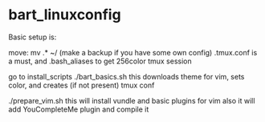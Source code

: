 # bart_linuxconfig

Basic setup is:

move:
mv .* ~/
(make a backup if you have some own config)
.tmux.conf is a must, and .bash_aliases to get 256color tmux session


go to install_scripts
./bart_basics.sh
this downloads theme for vim, sets color, and creates (if not present) tmux conf

./prepare_vim.sh
this will install vundle and basic plugins for vim
also it will add YouCompleteMe plugin and compile it
